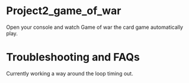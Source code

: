 # Project2_game_of_war

Open your console and watch Game of war the card game automatically play.

# Troubleshooting and FAQs

Currently working a way around the loop timing out.
